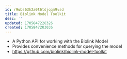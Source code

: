 ```yaml
---
id: r9ubs63h2a0t6tdjqqm9vsd
title: Biolink Model Toolkit
desc: ''
updated: 1705847220326
created: 1705847203036
---
```


- A Python API for working with the Biolink Model
- Provides convenience methods for querying the model
- https://github.com/biolink/biolink-model-toolkit


